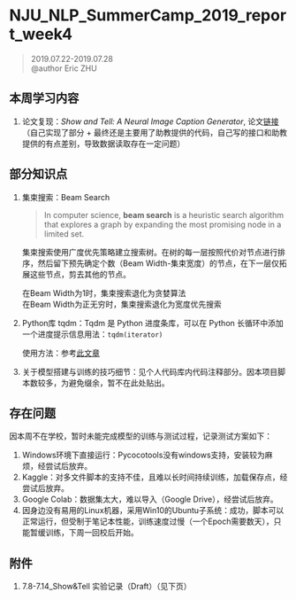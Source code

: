 # NJU_NLP_SummerCamp_2019_report_week4

> 2019.07.22-2019.07.28  
> @author Eric ZHU

## 本周学习内容

1. 论文复现：*Show and Tell: A Neural Image Caption Generator*, 论文[链接](https://arxiv.org/abs/1411.4555) （自己实现了部分 + 最终还是主要用了助教提供的代码，自己写的接口和助教提供的有点差别，导致数据读取存在一定问题）

## 部分知识点

1. 集束搜索：Beam Search

   > In computer science, **beam search** is a heuristic search algorithm that explores a graph by expanding the most promising node in a limited set.
  
   集束搜索使用广度优先策略建立搜索树。在树的每一层按照代价对节点进行排序，然后留下预先确定个数（Beam Width-集束宽度）的节点，在下一层仅拓展这些节点，剪去其他的节点。
   
   在Beam Width为1时，集束搜索退化为贪婪算法  
   在Beam Width为正无穷时，集束搜索退化为宽度优先搜索

2. Python库 tqdm：Tqdm 是 Python 进度条库，可以在 Python 长循环中添加一个进度提示信息用法：`tqdm(iterator)`  

   使用方法：参考[此文章](https://blog.csdn.net/zkp_987/article/details/81748098)

3. 关于模型搭建与训练的技巧细节：见个人代码库内代码注释部分。因本项目脚本数较多，为避免缀余，暂不在此处贴出。

## 存在问题

因本周不在学校，暂时未能完成模型的训练与测试过程，记录测试方案如下：

1. Windows环境下直接运行：Pycocotools没有windows支持，安装较为麻烦，经尝试后放弃。
2. Kaggle：对多文件脚本的支持不佳，且难以长时间持续训练，加载保存点，经尝试后放弃。
3. Google Colab：数据集太大，难以导入（Google Drive），经尝试后放弃。
4. 因身边没有易用的Linux机器，采用Win10的Ubuntu子系统：成功，脚本可以正常运行，但受制于笔记本性能，训练速度过慢（一个Epoch需要数天），只能暂缓训练，下周一回校后开始。

## 附件

1. 7.8-7.14_Show&Tell 实验记录（Draft）（见下页）